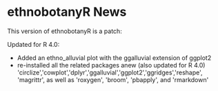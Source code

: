 # ethnobotanyR News

This version of ethnobotanyR is a patch:

Updated for R 4.0:
- Added an ethno_alluvial plot with the ggalluvial extension of ggplot2
- re-installed all the related packages anew (also updated for R 4.0)
'circlize','cowplot','dplyr','ggalluvial','ggplot2','ggridges','reshape', 'magrittr', as well as 'roxygen', 'broom', 'pbapply', and 'rmarkdown'
